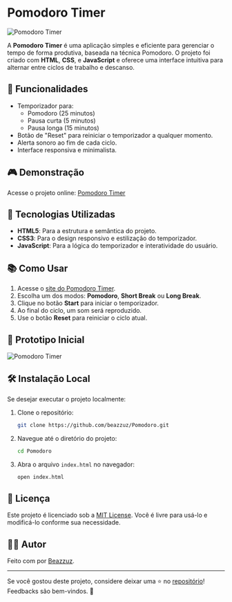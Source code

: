 # Pomodoro Timer

![Pomodoro Timer](https://img.shields.io/badge/Status-Completed-brightgreen)

A **Pomodoro Timer** é uma aplicação simples e eficiente para gerenciar o tempo de forma produtiva, baseada na técnica Pomodoro. O projeto foi criado com **HTML**, **CSS**, e **JavaScript** e oferece uma interface intuitiva para alternar entre ciclos de trabalho e descanso.

## 🔧 Funcionalidades
- Temporizador para:
  - Pomodoro (25 minutos)
  - Pausa curta (5 minutos)
  - Pausa longa (15 minutos)
- Botão de "Reset" para reiniciar o temporizador a qualquer momento.
- Alerta sonoro ao fim de cada ciclo.
- Interface responsiva e minimalista.

## 🎮 Demonstração
Acesse o projeto online:
[Pomodoro Timer](https://beazzuz.github.io/Pomodoro/)

## 🔨 Tecnologias Utilizadas
- **HTML5**: Para a estrutura e semântica do projeto.
- **CSS3**: Para o design responsivo e estilização do temporizador.
- **JavaScript**: Para a lógica do temporizador e interatividade do usuário.

## 📚 Como Usar
1. Acesse o [site do Pomodoro Timer](https://beazzuz.github.io/Pomodoro/).
2. Escolha um dos modos: **Pomodoro**, **Short Break** ou **Long Break**.
3. Clique no botão **Start** para iniciar o temporizador.
4. Ao final do ciclo, um som será reproduzido.
5. Use o botão **Reset** para reiniciar o ciclo atual.

## 🎨 Prototipo Inicial
![Pomodoro Timer](https://www.figma.com/proto/OawQJuN92XcH5YO8U5Gqzw/Pomodoro?t=Yv00A2WT9XHt9iEq-1)

## 🛠️ Instalação Local
Se desejar executar o projeto localmente:

1. Clone o repositório:
   ```bash
   git clone https://github.com/beazzuz/Pomodoro.git
   ```

2. Navegue até o diretório do projeto:
   ```bash
   cd Pomodoro
   ```

3. Abra o arquivo `index.html` no navegador:
   ```bash
   open index.html
   ```

## 📝 Licença
Este projeto é licenciado sob a [MIT License](LICENSE). Você é livre para usá-lo e modificá-lo conforme sua necessidade.

## 👨‍💻 Autor
Feito com por [Beazzuz](https://github.com/beazzuz).

---

Se você gostou deste projeto, considere deixar uma ⭐ no [repositório](https://github.com/beazzuz/Pomodoro)! Feedbacks são bem-vindos. 🚀

